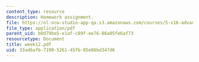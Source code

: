 ```yaml
---
content_type: resource
description: Homework assignment.
file: https://ol-ocw-studio-app-qa.s3.amazonaws.com/courses/5-s16-advanced-kitchen-chemistry-spring-2002/33ad6afb7190526145fb85e86bd347d6_week12.pdf
file_type: application/pdf
parent_uid: b0d79be5-e1af-c89f-ee76-86a05fe6af73
resourcetype: Document
title: week12.pdf
uid: 33ad6afb-7190-5261-45fb-85e86bd347d6
---
```

